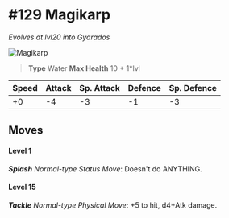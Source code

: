 # #129 Magikarp
*Evolves at lvl20 into Gyarados*

![Magikarp](https://img.pokemondb.net/sprites/home/normal/1x/magikarp.png)

> **Type** Water
> **Max Health** 10 + 1\*lvl

| Speed | Attack | Sp. Attack | Defence | Sp. Defence |
| ----- | ------ | ---------- | ------- | ----------- |
| +0 | -4 | -3 | -1 | -3 |

## Moves
#### Level 1

***Splash** Normal-type Status Move*: Doesn't do ANYTHING.
#### Level 15

***Tackle** Normal-type Physical Move*: +5 to hit, d4+Atk damage. 


